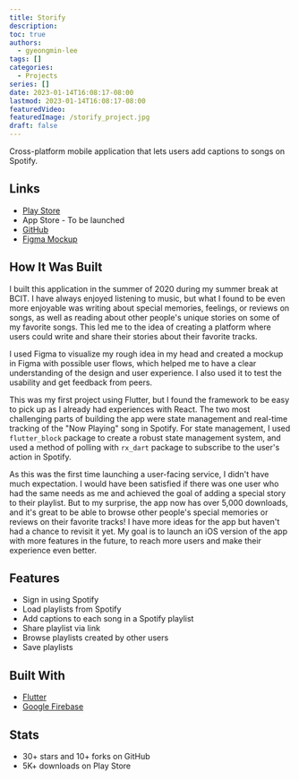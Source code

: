```yaml
---
title: Storify
description:
toc: true
authors:
  - gyeongmin-lee
tags: []
categories:
  - Projects
series: []
date: 2023-01-14T16:08:17-08:00
lastmod: 2023-01-14T16:08:17-08:00
featuredVideo:
featuredImage: /storify_project.jpg
draft: false
---
```


Cross-platform mobile application that lets users add captions to songs on Spotify.

<!--more-->

## Links

- <a href="https://play.google.com/store/apps/details?id=com.minlee.storify&pli=1" target="_blank">Play Store</a>
- App Store - To be launched
- <a href="https://github.com/gyeongmin-lee/Storify" target="_blank">GitHub</a>
- <a href="https://www.figma.com/file/zVlDPaq62mBlO42UqvBGZh/Storify?node-id=0%3A1&t=v6PFtGH8VsHBoBs1-1" target="_blank">Figma Mockup</a>

## How It Was Built

I built this application in the summer of 2020 during my summer break at BCIT. I have always enjoyed listening to music, but what I found to be even more enjoyable was writing about special memories, feelings, or reviews on songs, as well as reading about other people's unique stories on some of my favorite songs. This led me to the idea of creating a platform where users could write and share their stories about their favorite tracks.

I used Figma to visualize my rough idea in my head and created a mockup in Figma with possible user flows, which helped me to have a clear understanding of the design and user experience. I also used it to test the usability and get feedback from peers.

This was my first project using Flutter, but I found the framework to be easy to pick up as I already had experiences with React. The two most challenging parts of building the app were state management and real-time tracking of the "Now Playing" song in Spotify. For state management, I used `flutter_block` package to create a robust state management system, and used a method of polling with `rx_dart` package to subscribe to the user's action in Spotify.

As this was the first time launching a user-facing service, I didn't have much expectation. I would have been satisfied if there was one user who had the same needs as me and achieved the goal of adding a special story to their playlist. But to my surprise, the app now has over 5,000 downloads, and it's great to be able to browse other people's special memories or reviews on their favorite tracks! I have more ideas for the app but haven't had a chance to revisit it yet. My goal is to launch an iOS version of the app with more features in the future, to reach more users and make their experience even better.

## Features

- Sign in using Spotify
- Load playlists from Spotify
- Add captions to each song in a Spotify playlist
- Share playlist via link
- Browse playlists created by other users
- Save playlists

## Built With

- <a href="https://flutter.dev/" target="_blank">Flutter</a>
- <a href="https://cloud.google.com/firestore/docs/client/get-firebase" target="_blank">Google Firebase</a>

## Stats

- 30+ stars and 10+ forks on GitHub
- 5K+ downloads on Play Store
